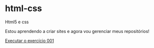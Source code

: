 # html-css
 Html5 e css

Estou aprendendo a criar sites e agora vou gerenciar meus repositórios!

<a href="https://marcosabbade.github.io/html-css/exercicios/ex001/index.html">Executar o exercício 001